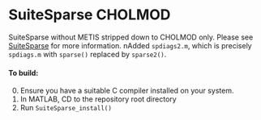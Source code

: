 # SuiteSparse CHOLMOD
SuiteSparse without METIS stripped down to CHOLMOD only. Please see [SuiteSparse](http://faculty.cse.tamu.edu/davis/suitesparse.html) for more information. nAdded `spdiags2.m`, which is precisely `spdiags.m` with `sparse()` replaced by `sparse2()`.

#### To build:
0) Ensure you have a suitable C compiler installed on your system.
1) In MATLAB, CD to the repository root directory
2) Run `SuiteSparse_install()`
